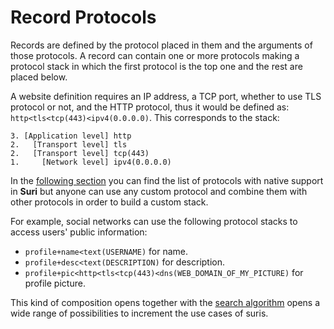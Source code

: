 # Record Protocols

Records are defined by the protocol placed in them and the arguments of those protocols. A record can contain one or
more protocols making a protocol stack in which the first protocol is the top one and the rest are placed below.

A website definition requires an IP address, a TCP port, whether to use TLS protocol or not, and the HTTP protocol, thus
it would be defined as: `http<tls<tcp(443)<ipv4(0.0.0.0)`. This corresponds to the stack:

```:no-line-numbers
3. [Application level] http
2.   [Transport level] tls
2.   [Transport level] tcp(443)
1.     [Network level] ipv4(0.0.0.0)
```

In the [following section](/protocol/records/protocols/standard) you can find the list of protocols with native support
in **Suri** but anyone can use any custom protocol and combine them with other protocols in order to build a custom
stack.

For example, social networks can use the following protocol stacks to access users' public information:

- `profile+name<text(USERNAME)` for name.
- `profile+desc<text(DESCRIPTION)` for description.
- `profile+pic<http<tls<tcp(443)<dns(WEB_DOMAIN_OF_MY_PICTURE)` for profile picture.

This kind of composition opens together with the [search algorithm](/protocol/searching/) opens a wide range of
possibilities to increment the use cases of suris.